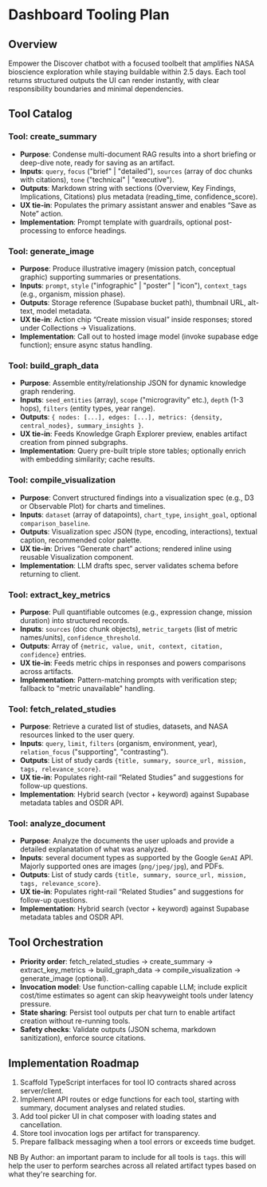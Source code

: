 # Dashboard Tooling Plan

## Overview

Empower the Discover chatbot with a focused toolbelt that amplifies NASA bioscience exploration while staying buildable within 2.5 days. Each tool returns structured outputs the UI can render instantly, with clear responsibility boundaries and minimal dependencies.

## Tool Catalog

### Tool: create_summary

- **Purpose**: Condense multi-document RAG results into a short briefing or deep-dive note, ready for saving as an artifact.
- **Inputs**: `query`, `focus` ("brief" | "detailed"), `sources` (array of doc chunks with citations), `tone` ("technical" | "executive").
- **Outputs**: Markdown string with sections (Overview, Key Findings, Implications, Citations) plus metadata (reading_time, confidence_score).
- **UX tie-in**: Populates the primary assistant answer and enables “Save as Note” action.
- **Implementation**: Prompt template with guardrails, optional post-processing to enforce headings.

### Tool: generate_image

- **Purpose**: Produce illustrative imagery (mission patch, conceptual graphic) supporting summaries or presentations.
- **Inputs**: `prompt`, `style` ("infographic" | "poster" | "icon"), `context_tags` (e.g., organism, mission phase).
- **Outputs**: Storage reference (Supabase bucket path), thumbnail URL, alt-text, model metadata.
- **UX tie-in**: Action chip “Create mission visual” inside responses; stored under Collections → Visualizations.
- **Implementation**: Call out to hosted image model (invoke supabase edge function); ensure async status handling.

### Tool: build_graph_data

- **Purpose**: Assemble entity/relationship JSON for dynamic knowledge graph rendering.
- **Inputs**: `seed_entities` (array), `scope` ("microgravity" etc.), `depth` (1-3 hops), `filters` (entity types, year range).
- **Outputs**: `{ nodes: [...], edges: [...], metrics: {density, central_nodes}, summary_insights }`.
- **UX tie-in**: Feeds Knowledge Graph Explorer preview, enables artifact creation from pinned subgraphs.
- **Implementation**: Query pre-built triple store tables; optionally enrich with embedding similarity; cache results.

### Tool: compile_visualization

- **Purpose**: Convert structured findings into a visualization spec (e.g., D3 or Observable Plot) for charts and timelines.
- **Inputs**: `dataset` (array of datapoints), `chart_type`, `insight_goal`, optional `comparison_baseline`.
- **Outputs**: Visualization spec JSON (type, encoding, interactions), textual caption, recommended color palette.
- **UX tie-in**: Drives “Generate chart” actions; rendered inline using reusable Visualization component.
- **Implementation**: LLM drafts spec, server validates schema before returning to client.

### Tool: extract_key_metrics

- **Purpose**: Pull quantifiable outcomes (e.g., expression change, mission duration) into structured records.
- **Inputs**: `sources` (doc chunk objects), `metric_targets` (list of metric names/units), `confidence_threshold`.
- **Outputs**: Array of `{metric, value, unit, context, citation, confidence}` entries.
- **UX tie-in**: Feeds metric chips in responses and powers comparisons across artifacts.
- **Implementation**: Pattern-matching prompts with verification step; fallback to "metric unavailable" handling.

### Tool: fetch_related_studies

- **Purpose**: Retrieve a curated list of studies, datasets, and NASA resources linked to the user query.
- **Inputs**: `query`, `limit`, `filters` (organism, environment, year), `relation_focus` ("supporting", "contrasting").
- **Outputs**: List of study cards `{title, summary, source_url, mission, tags, relevance_score}`.
- **UX tie-in**: Populates right-rail “Related Studies” and suggestions for follow-up questions.
- **Implementation**: Hybrid search (vector + keyword) against Supabase metadata tables and OSDR API.

### Tool: analyze_document

- **Purpose**: Analyze the documents the user uploads and provide a detailed explanatation of what was analyzed.
- **Inputs**: several document types as supported by the Google `GenAI` API. Majorly supported ones are images (`png/jpeg/jpg`), and PDFs.
- **Outputs**: List of study cards `{title, summary, source_url, mission, tags, relevance_score}`.
- **UX tie-in**: Populates right-rail “Related Studies” and suggestions for follow-up questions.
- **Implementation**: Hybrid search (vector + keyword) against Supabase metadata tables and OSDR API.

## Tool Orchestration

- **Priority order**: fetch_related_studies → create_summary → extract_key_metrics → build_graph_data → compile_visualization → generate_image (optional).
- **Invocation model**: Use function-calling capable LLM; include explicit cost/time estimates so agent can skip heavyweight tools under latency pressure.
- **State sharing**: Persist tool outputs per chat turn to enable artifact creation without re-running tools.
- **Safety checks**: Validate outputs (JSON schema, markdown sanitization), enforce source citations.

## Implementation Roadmap

1. Scaffold TypeScript interfaces for tool IO contracts shared across server/client.
2. Implement API routes or edge functions for each tool, starting with summary, document analyses and related studies.
3. Add tool picker UI in chat composer with loading states and cancellation.
4. Store tool invocation logs per artifact for transparency.
5. Prepare fallback messaging when a tool errors or exceeds time budget.

NB By Author: an important param to include for all tools is `tags`. this will help the user to perform searches across all related artifact types based on what they're searching for.
